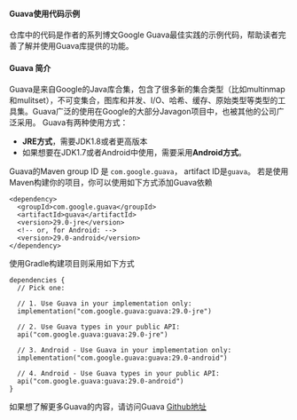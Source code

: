 #### Guava使用代码示例

仓库中的代码是作者的系列博文Google Guava最佳实践的示例代码，帮助读者完善了解并使用Guava库提供的功能。


#### Guava 简介

Guava是来自Google的Java库合集，包含了很多新的集合类型（比如multinmap和mulitset），不可变集合，图库和并发、I/O、哈希、缓存、原始类型等类型的工具集。Guava广泛的使用在Google的大部分Javagon项目中，也被其他的公司广泛采用。
Guava有两种使用方式：

 - **JRE方式**，需要JDK1.8或者更高版本
 - 如果想要在JDK1.7或者Android中使用，需要采用**Android方式**。

Guava的Maven group ID 是 `com.google.guava`， artifact ID是`guava`。
若是使用Maven构建你的项目，你可以使用如下方式添加Guava依赖

    <dependency>
      <groupId>com.google.guava</groupId>
      <artifactId>guava</artifactId>
      <version>29.0-jre</version>
      <!-- or, for Android: -->
      <version>29.0-android</version>
    </dependency>
使用Gradle构建项目则采用如下方式

    dependencies {
      // Pick one:
    
      // 1. Use Guava in your implementation only:
      implementation("com.google.guava:guava:29.0-jre")
    
      // 2. Use Guava types in your public API:
      api("com.google.guava:guava:29.0-jre")
    
      // 3. Android - Use Guava in your implementation only:
      implementation("com.google.guava:guava:29.0-android")
    
      // 4. Android - Use Guava types in your public API:
      api("com.google.guava:guava:29.0-android")
    }

 如果想了解更多Guava的内容，请访问Guava [Github地址][1]


  [1]: https://github.com/google/guava
